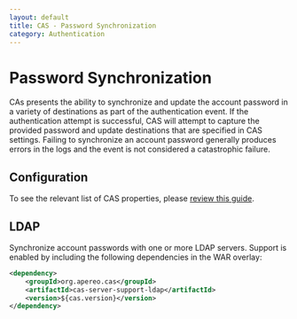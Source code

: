 ```yaml
---
layout: default
title: CAS - Password Synchronization
category: Authentication
---
```


# Password Synchronization

CAs presents the ability to synchronize and update the account password in a variety of
destinations as part of the authentication event. If the authentication attempt is successful,
CAS will attempt to capture the provided password and update destinations that are specified
in CAS settings. Failing to synchronize an account password generally produces errors in the logs
and the event is not considered a catastrophic failure.

## Configuration

To see the relevant list of CAS properties, please [review this guide](../configuration/Configuration-Properties.html#password-synchronization).

## LDAP

Synchronize account passwords with one or more LDAP servers. Support is enabled by including the 
following dependencies in the WAR overlay:

```xml
<dependency>
    <groupId>org.apereo.cas</groupId>
    <artifactId>cas-server-support-ldap</artifactId>
    <version>${cas.version}</version>
</dependency>
```
